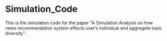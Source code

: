 # Simulation_Code
This is the simulation code for the paper "A Simulation Analysis on how news recommendation system effects user’s individual and aggregate topic diversity".
